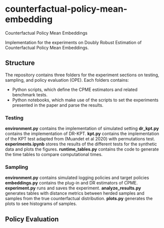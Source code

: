# counterfactual-policy-mean-embedding
Counterfactual Policy Mean Embeddings 

Implementation for the experiments on Doubly Robust Estimation of Counterfactual Policy Mean Embeddings. 

## Structure

The repository contains three folders for the experiment sections on testing, sampling, and policy evaluation (OPE). Each folders contains: 
- Python scripts, which define the CPME estimators and related benchmark tests. 
- Python notebooks, which make use of the scripts to set the experiments presented in the paper and parse the results.

### Testing

**environment.py** contains the implementation of simulated setting
**dr_kpt.py** contains the implementation of DR-KPT.
**kpt.py** contains the implementation of the KPT test adapted from (Muandet et al 2020) with permutations test.
**experiments.ipynb** stores the results of the different tests for the synthetic data and plots the figures.
**runtime_tables.py** contains the code to generate the time tables to compare computational times.

### Sampling

**environment.py** contains simulated logging policies and target policies
**embeddings.py** contains the plug-in and DR estimators of CPME.
**experiment.py** runs and saves the experiment.
**analyze_results.py** generates tables with distance metrics between herded samples and samples from the true counterfactual distribution. 
**plots.py** generates the plots to see histograms of samples.

## Policy Evaluation 

